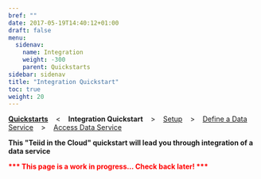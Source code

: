 ```yaml
---
bref: ""
date: 2017-05-19T14:40:12+01:00
draft: false
menu:
  sidenav:
    name: Integration
    weight: -300
    parent: Quickstarts
sidebar: sidenav
title: "Integration Quickstart"
toc: true
weight: 20
---
```


[**Quickstarts**](..) &nbsp;&nbsp; < &nbsp;&nbsp; **Integration Quickstart**  &nbsp;&nbsp; >  &nbsp;&nbsp; [Setup](./setup)  &nbsp;&nbsp; >  &nbsp;&nbsp; [Define a Data Service](./define-data-service)  &nbsp;&nbsp; > &nbsp;&nbsp;  [Access Data Service](./access-data-service)

**This "Teiid in the Cloud" quickstart will lead you through integration of a data service**

<div>
<strong><font color="red" emphasis="bold">*** This page is a work in progress... Check back later! ***</strong>
</div>